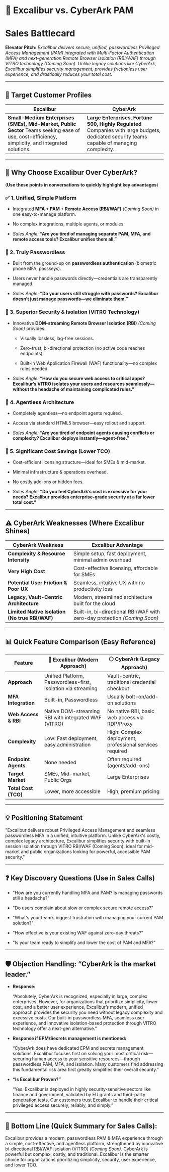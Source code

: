 # **🚀 Excalibur vs. CyberArk PAM**

#      **Sales Battlecard**

**Elevator Pitch:**
 *Excalibur delivers secure, unified, passwordless Privileged Access Management (PAM) integrated with Multi-Factor Authentication (MFA) and next-generation Remote Browser Isolation (RBI/WAF) through VITRO technology (Coming Soon). Unlike legacy solutions like CyberArk, Excalibur simplifies security management, provides frictionless user experience, and drastically reduces your total cost.*

---

## **🎯 Target Customer Profiles**

| Excalibur | CyberArk |
| ----- | ----- |
| **Small-Medium Enterprises (SMEs), Mid-Market, Public Sector** Teams seeking ease of use, cost-efficiency, simplicity, and integrated solutions. | **Large Enterprises, Fortune 500, Highly Regulated** Companies with large budgets, dedicated security teams capable of managing complexity. |

---

## **🏅 Why Choose Excalibur Over CyberArk?**

(**Use these points in conversations to quickly highlight key advantages**)

### **✅ 1\. Unified, Simple Platform**

* Integrated **MFA \+ PAM \+ Remote Access (RBI/WAF)** *(Coming Soon)* in one easy-to-manage platform.

* No complex integrations, multiple agents, or modules.

* *Sales Angle:* **“Are you tired of managing separate PAM, MFA, and remote access tools? Excalibur unifies them all.”**

### **🔑 2\. Truly Passwordless**

* Built from the ground-up on **passwordless authentication** (biometric phone MFA, passkeys).

* Users never handle passwords directly—credentials are transparently managed.

* *Sales Angle:* **“Do your users still struggle with passwords? Excalibur doesn’t just manage passwords—we eliminate them.”**

### **🔐 3\. Superior Security & Isolation (VITRO Technology)**

* Innovative **DOM-streaming Remote Browser Isolation (RBI)** *(Coming Soon)* provides:

  * Visually lossless, lag-free sessions.

  * Zero-trust, bi-directional protection (no active code reaches endpoints).

  * Built-in Web Application Firewall (WAF) functionality—no complex rules needed.

* *Sales Angle:* **“How do you secure web access to critical apps? Excalibur’s VITRO isolates your users and resources seamlessly—without the headache of maintaining complicated rules.”**

### **🚫 4\. Agentless Architecture**

* Completely agentless—no endpoint agents required.

* Access via standard HTML5 browser—easy rollout and support.

* *Sales Angle:* **“Are you tired of endpoint agents causing conflicts or complexity? Excalibur deploys instantly—agent-free.”**

### **💸 5\. Significant Cost Savings (Lower TCO)**

* Cost-efficient licensing structure—ideal for SMEs & mid-market.

* Minimal infrastructure & operations overhead.

* No costly add-ons or hidden fees.

* *Sales Angle:* **“Do you feel CyberArk’s cost is excessive for your needs? Excalibur provides enterprise-grade security at a far lower total cost.”**

---

## **⚠️ CyberArk Weaknesses (Where Excalibur Shines)**

| CyberArk Weakness | Excalibur Advantage |
| ----- | ----- |
| **Complexity & Resource Intensity** | Simple setup, fast deployment, minimal admin overhead |
| **Very High Cost** | Cost-effective licensing, affordable for SMEs |
| **Potential User Friction & Poor UX** | Seamless, intuitive UX with no productivity loss |
| **Legacy, Vault-Centric Architecture** | Modern, streamlined architecture built for the cloud |
| **Limited Native Isolation (No true RBI/WAF)** | Built-in, bi-directional RBI/WAF with zero-day protection *(Coming Soon)* |

---

## **📊 Quick Feature Comparison (Easy Reference)**

| Feature | 🔵 Excalibur (Modern Approach) | ⚪ CyberArk (Legacy Approach) |
| ----- | ----- | ----- |
| **Approach** | Unified Platform, Passwordless-first, Isolation via streaming | Vault-centric, traditional credential checkout |
| **MFA Integration** | Built-in, Passwordless | Usually bolt-on/add-on solutions |
| **Web Access & RBI** | Native DOM-streaming RBI with integrated WAF (VITRO) | No native RBI, basic web access via RDP/Proxy |
| **Complexity** | Low: Fast deployment, easy administration | High: Complex deployment, professional services required |
| **Endpoint Agents** | None needed | Often required (agents/add-ons) |
| **Target Market** | SMEs, Mid-market, Public Orgs | Large Enterprises |
| **Total Cost (TCO)** | Lower, more accessible | High, premium pricing |

---

## **💡 Positioning Statement**

"Excalibur delivers robust Privileged Access Management and seamless passwordless MFA in a unified, intuitive platform. Unlike CyberArk's costly, complex legacy architecture, Excalibur simplifies security with built-in session isolation through VITRO RBI/WAF (Coming Soon), ideal for mid-market and public organizations looking for powerful, accessible PAM security."

---

## **❓ Key Discovery Questions (Use in Sales Calls)**

* "How are you currently handling MFA and PAM? Is managing passwords still a headache?"

* "Do users complain about slow or complex secure remote access?"

* "What's your team’s biggest frustration with managing your current PAM solution?"

* "How effective is your existing WAF against zero-day threats?"

* "Is your team ready to simplify and lower the cost of PAM and MFA?"

---

## **🛡️ Objection Handling: “CyberArk is the market leader.”**

* **Response:**

   “Absolutely, CyberArk is recognized, especially in large, complex enterprises. However, for organizations that prioritize simplicity, lower cost, and a better user experience, Excalibur’s modern, unified approach provides the security you need without legacy complexity and excessive costs. Our built-in passwordless MFA, seamless user experience, and innovative isolation-based protection through VITRO technology offer a next-gen alternative.”

* **Response if EPM/Secrets management is mentioned:**

   “CyberArk does have dedicated EPM and secrets management solutions. Excalibur focuses first on solving your most critical risk—securing human access to your sensitive resources—through passwordless PAM, MFA, and isolation. Many customers find addressing this fundamental risk area first greatly simplifies their overall security.”

* **“Is Excalibur Proven?”**

   “Yes. Excalibur is deployed in highly security-sensitive sectors like finance and government, validated by EU grants and third-party penetration tests. Our customers trust Excalibur to handle their critical privileged access securely, reliably, and simply.”

---

## **📌 Bottom Line (Quick Summary for Sales Calls):**

Excalibur provides a modern, passwordless PAM & MFA experience through a simple, cost-effective, and agentless platform, strengthened by innovative bi-directional RBI/WAF isolation (VITRO) *(Coming Soon)*. CyberArk is powerful but complex, costly, and traditional. Excalibur is the smarter choice for organizations prioritizing simplicity, security, user experience, and lower TCO.

